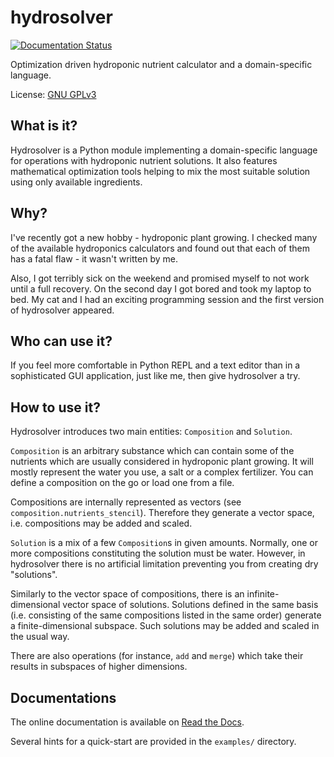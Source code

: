 hydrosolver
===========

[![Documentation Status](https://readthedocs.org/projects/hydrosolver/badge/?version=latest)](https://hydrosolver.readthedocs.io/en/latest/?badge=latest)


Optimization driven hydroponic nutrient calculator and a domain-specific language.

License: [GNU GPLv3](https://www.gnu.org/licenses/gpl-3.0.en.html)


## What is it?

Hydrosolver is a Python module implementing a domain-specific language for operations with hydroponic nutrient solutions.
It also features mathematical optimization tools helping to mix the most suitable solution using only available ingredients.


## Why?

I've recently got a new hobby - hydroponic plant growing. I checked many of the available hydroponics calculators and found out that each of them has a fatal flaw - it wasn't written by me.

Also, I got terribly sick on the weekend and promised myself to not work until a full recovery. On the second day I got bored and took my laptop to bed. My cat and I had an exciting programming session and the first version of hydrosolver appeared.


## Who can use it?

If you feel more comfortable in Python REPL and a text editor than in a sophisticated GUI application, just like me, then give hydrosolver a try.


## How to use it?

Hydrosolver introduces two main entities: `Composition` and `Solution`. 

`Composition` is an arbitrary substance which can contain some of the nutrients which are usually considered in hydroponic plant growing.
It will mostly represent the water you use, a salt or a complex fertilizer.
You can define a composition on the go or load one from a file.

Compositions are internally represented as vectors (see `composition.nutrients_stencil`). Therefore they generate a vector space, i.e. compositions may be added and scaled.

`Solution` is a mix of a few `Composition`s in given amounts.
Normally, one or more compositions constituting the solution must be water.
However, in hydrosolver there is no artificial limitation preventing you from creating dry "solutions".

Similarly to the vector space of compositions, there is an infinite-dimensional vector space of solutions.
Solutions defined in the same basis (i.e. consisting of the same compositions listed in the same order) generate a finite-dimensional subspace.
Such solutions may be added and scaled in the usual way.

There are also operations (for instance, `add` and `merge`) which take their results in subspaces of higher dimensions.


## Documentations

The online documentation is available on [Read the Docs](https://hydrosolver.readthedocs.io/).

Several hints for a quick-start are provided in the `examples/` directory.
